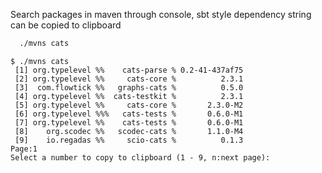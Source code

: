 Search packages in maven through console, sbt style dependency string can be copied to clipboard

```bash
  ./mvns cats
```

```text
$ ./mvns cats
 [1] org.typelevel %%    cats-parse % 0.2-41-437af75
 [2] org.typelevel %%     cats-core %          2.3.1
 [3]  com.flowtick %%   graphs-cats %          0.5.0
 [4] org.typelevel %%  cats-testkit %          2.3.1
 [5] org.typelevel %%     cats-core %       2.3.0-M2
 [6] org.typelevel %%%   cats-tests %       0.6.0-M1
 [7] org.typelevel %%    cats-tests %       0.6.0-M1
 [8]    org.scodec %%   scodec-cats %       1.1.0-M4
 [9]    io.regadas %%     scio-cats %          0.1.3
Page:1
Select a number to copy to clipboard (1 - 9, n:next page):
``` 
